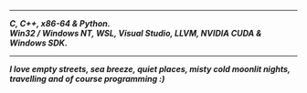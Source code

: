 ----------------
___C, C++, x86-64 & Python.___      
___Win32 / Windows NT, WSL, Visual Studio, LLVM, NVIDIA CUDA & Windows SDK.___    

---------------

___I love empty streets, sea breeze, quiet places, misty cold moonlit nights, travelling and of course programming :)___

